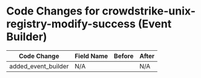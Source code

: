 # Code Changes for crowdstrike-unix-registry-modify-success (Event Builder)

| Code Change | Field Name | Before | After |
|-------------|------------|--------|-------|
| added_event_builder | N/A |  | N/A |